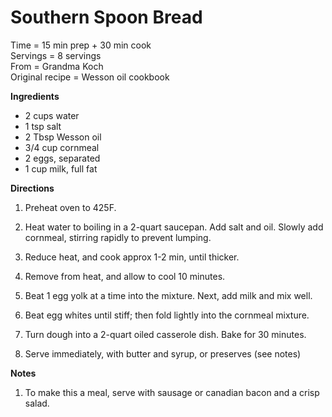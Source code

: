Southern Spoon Bread
=====
Time = 15 min prep + 30 min cook \
Servings = 8 servings \
From = Grandma Koch \
Original recipe = Wesson oil cookbook


**Ingredients**

-  2 cups water
-  1 tsp salt
-  2 Tbsp Wesson oil 
-  3/4 cup cornmeal
-  2 eggs, separated
-  1 cup milk, full fat

**Directions**

1.  Preheat oven to 425F. 

2.  Heat water to boiling in a 2-quart saucepan. Add salt and oil. Slowly add cornmeal, stirring rapidly to prevent lumping. 

3.  Reduce heat, and cook approx 1-2 min, until thicker. 

4.  Remove from heat, and allow to cool 10 minutes. 

5.  Beat 1 egg yolk at a time into the mixture. Next, add milk and mix well. 

6.  Beat egg whites until stiff; then fold lightly into the cornmeal mixture. 

7.  Turn dough into a 2-quart oiled casserole dish. Bake for 30 minutes. 

8.  Serve immediately, with butter and syrup, or preserves (see notes)

**Notes**

1. To make this a meal, serve with sausage or canadian bacon and a crisp salad. 
